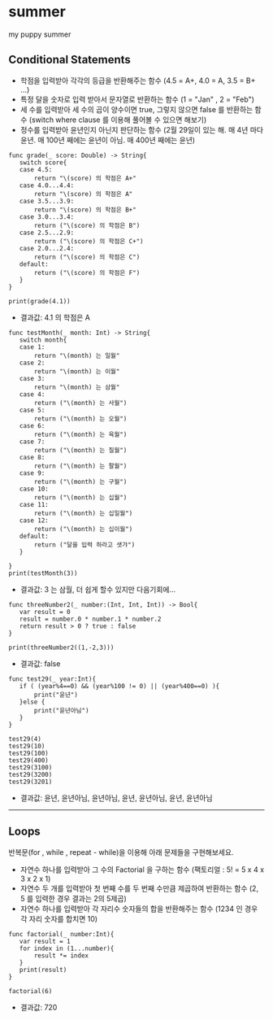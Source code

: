 # summer
my puppy summer

## Conditional Statements
 - 학점을 입력받아 각각의 등급을 반환해주는 함수 (4.5 = A+,  4.0 = A, 3.5 = B+ ...)
 - 특정 달을 숫자로 입력 받아서 문자열로 반환하는 함수 (1 = "Jan" , 2 = "Feb")
 - 세 수를 입력받아 세 수의 곱이 양수이면 true, 그렇지 않으면 false 를 반환하는 함수 (switch where clause 를 이용해 풀어볼 수 있으면 해보기)
 - 정수를 입력받아 윤년인지 아닌지 판단하는 함수 (2월 29일이 있는 해.  매 4년 마다 윤년. 매 100년 째에는 윤년이 아님. 매 400년 째에는 윤년)
 
 
 
 ```
 func grade(_ score: Double) -> String{
    switch score{
    case 4.5:
        return "\(score) 의 학점은 A+"
    case 4.0...4.4:
        return "\(score) 의 학점은 A"
    case 3.5...3.9:
        return "\(score) 의 학점은 B+"
    case 3.0...3.4:
        return ("\(score) 의 학점은 B")
    case 2.5...2.9:
        return ("\(score) 의 학점은 C+")
    case 2.0...2.4:
        return ("\(score) 의 학점은 C")
    default:
        return ("\(score) 의 학점은 F")
    }
}

print(grade(4.1))
 ```
 
 * 결과값: 4.1 의 학점은 A
 
 
 ```
 func testMonth(_ month: Int) -> String{
    switch month{
    case 1:
        return "\(month) 는 일월"
    case 2:
        return "\(month) 는 이월"
    case 3:
        return "\(month) 는 삼월"
    case 4:
        return ("\(month) 는 사월")
    case 5:
        return ("\(month) 는 오월")
    case 6:
        return ("\(month) 는 육월")
    case 7:
        return ("\(month) 는 칠월")
    case 8:
        return ("\(month) 는 팔월")
    case 9:
        return ("\(month) 는 구월")
    case 10:
        return ("\(month) 는 십월")
    case 11:
        return ("\(month) 는 십일월")
    case 12:
        return ("\(month) 는 십이월")
    default:
        return ("달을 입력 하라고 샛갸")
    }
  
}
print(testMonth(3))
 ```
 
 
 * 결과값: 3 는 삼월, 더 쉽게 할수 있지만 다음기회에...
 
 
 ```
 func threeNumber2(_ number:(Int, Int, Int)) -> Bool{
    var result = 0
    result = number.0 * number.1 * number.2
    return result > 0 ? true : false
}

print(threeNumber2((1,-2,3)))
 ```
 
 
 * 결과값: false
 
 
 
 ```
 func test29(_ year:Int){
    if ( (year%4==0) && (year%100 != 0) || (year%400==0) ){
        print("윤년")
    }else {
        print("윤년아님")
    }
}

test29(4)
test29(10)
test29(100)
test29(400)
test29(3100)
test29(3200)
test29(3201)
 ```
 
 
 
 * 결과값: 윤년, 윤년아님, 윤년아님, 윤년, 윤년아님, 윤년, 윤년아님
 
 
 
 ---
 
 
  ## Loops
 반복문(for , while , repeat - while)을 이용해 아래 문제들을 구현해보세요.
 - 자연수 하나를 입력받아 그 수의 Factorial 을 구하는 함수 (팩토리얼 :  5! = 5 x 4 x 3 x 2 x 1)
 - 자연수 두 개를 입력받아 첫 번째 수를 두 번째 수만큼 제곱하여 반환하는 함수 (2, 5 를 입력한 경우 결과는 2의 5제곱)
 - 자연수 하나를 입력받아 각 자리수 숫자들의 합을 반환해주는 함수 (1234 인 경우 각 자리 숫자를 합치면 10)
 
 
 
 ```
 func factorial(_ number:Int){
    var result = 1
    for index in (1...number){
        result *= index
    }
    print(result)
}

factorial(6)
 ```
 
 
 * 결과값: 720
 
 
 
 ```
 
 ```
 
 
 
 
 
 
 
 
 
 
 
 
 
